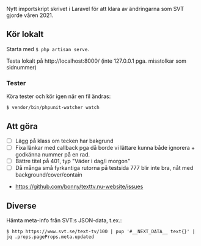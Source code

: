Nytt importskript skrivet i Laravel för att klara av ändringarna som SVT gjorde våren 2021.

## Kör lokalt

Starta med `$ php artisan serve`.

Testa lokalt på http://localhost:8000/ (inte 127.0.0.1 pga. misstolkar som sidnummer)

### Tester

Köra tester och kör igen när en fil ändras:

    $ vendor/bin/phpunit-watcher watch

## Att göra

-   [ ] Lägg på klass om tecken har bakgrund
-   [ ] Fixa länkar med callback pga då borde vi lättare kunna både ignorera + godkänna nummer på en rad.
-   [ ] Bättre titel på 401, typ "Väder i dag/i morgon"
-   [ ] Då många små fyrkantiga rutorna på testsida 777 blir inte bra, nåt med background/cover/contain
-   https://github.com/bonny/texttv.nu-website/issues

## Diverse

Hämta meta-info från SVT:s JSON-data, t.ex.:

`$ http https://www.svt.se/text-tv/100 | pup '#__NEXT_DATA__ text{}' | jq .props.pageProps.meta.updated`

```

```
